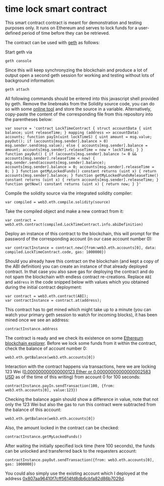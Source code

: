 # time lock smart contract
This smart contract contract is meant for demonstration and testing purposes only. It runs on Ethereum and serves to lock funds for a user-defined period of time before they can be retrieved.

The contract can be used with [geth](https://github.com/ethereum/go-ethereum/wiki/geth) as follows:

Start geth via

`geth console`

Since this will keep synchronyzing the blockchain and produce a lot of output open a second geth session for working and testing without lots of background information:

`geth attach`

All following commands should be entered into this javascript shell provided by geth. Remove the linebreaks from the Solidity source code, you can do so with some [online tool](http://www.textfixer.com/tools/remove-line-breaks.php) and store the source in a variable. Alternatively, copy-paste the content of the corresponding file from this repository into the parentheses below:

`var source = 'contract LockTimeContract { struct accountData { uint balance; uint releaseTime; } mapping (address => accountData) accounts; function payIn(uint lockTimeS) { uint amount = msg.value; payOut(); if (accounts[msg.sender].balance > 0) msg.sender.send(msg.value); else { accounts[msg.sender].balance = amount; accounts[msg.sender].releaseTime = now + lockTimeS; } } function payOut() { if (accounts[msg.sender].balance != 0 && accounts[msg.sender].releaseTime < now) { msg.sender.send(accounts[msg.sender].balance); accounts[msg.sender].balance = 0; accounts[msg.sender].releaseTime = 0; } } function getMyLockedFunds() constant returns (uint x) { return accounts[msg.sender].balance; } function getMyLockedFundsReleaseTime() constant returns (uint x) { return accounts[msg.sender].releaseTime; } function getNow() constant returns (uint x) { return now; } }'`

Compile the solidity source via the integrated solidity compiler:

`var compiled = web3.eth.compile.solidity(source)`

Take the compiled object and make a new contract from it:

`var contract = web3.eth.contract(compiled.LockTimeContract.info.abiDefinition)`

Deploy an instance of this contract to the blockchain, this will prompt for the password of the corresponding account (in our case account number 0):

`var contractInstance = contract.new({from:web3.eth.accounts[0], data: compiled.LockTimeContract.code, gas: 1000000})`

Should you already have this contract on the blockchain (and kept a copy of the ABI definition) you can create an instance of that already deployed contract. In that case you also save gas for deploying the contract and do not spam the blockchain with endless contract re-creations. Replace `ABI` and `address` in the code snipped below with values which you obtained during the initial contract deployment: 

```
var contract = web3.eth.contract(ABI);
var contractInstance = contract.at(address);
```

This contract has to get mined which might take up to a minute (you can watch your primary geth session to watch for incoming blocks), it has been mined once we see an address:

`contractInstance.address`

The contract is ready and we check its existence on some [Ethereum blockchain explorer](https://etherchain.org/). Before we lock some funds from it within the contract, check the balance of account number 0:

`web3.eth.getBalance(web3.eth.accounts[0])`

Interaction with the contract happens via transactions, here we are locking 123 Wei ([0.000000000000000123 Ether or 0.00000000000000002583 USD](http://ether.fund/tool/converter) as of the time of this writing) from account 0 for 100 seconds:

`contractInstance.payIn.sendTransaction(100, {from: web3.eth.accounts[0], value:123})`

Checking the balance again should show a difference in value, note that not only the 123 Wei but also the gas to run this contract were subtracted from the balance of this account:

`web3.eth.getBalance(web3.eth.accounts[0])`

Also, the amount locked in the contract can be checked:

`contractInstance.getMyLockedFunds()`

After waiting the initially specified lock time (here 100 seconds), the funds can be unlocked and transferred back to the requesters account:

`contractInstance.payOut.sendTransaction({from: web3.eth.accounts[0], gas: 1000000})`

You could also simply use the existing account which I deployed at the address [0x807aa96410f7cff5614fd8db6cbfa82d86b7029d](https://etherchain.org/account/0x807aa96410f7cff5614fd8db6cbfa82d86b7029d). 
